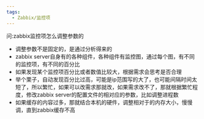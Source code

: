 ```yaml
---
tags:
  - Zabbix/监控项
---
```


问:zabbix监控项怎么调整参数的
- 调整参数不是固定的，是通过分析得来的
- zabbix server自身有的各种组件，各种组件有监控图，通过每个图，有不同的监控项，有不同的百分比
- 如果发现某个监控项百分比或者数值比较大，根据需求会思考是否合理
- 举个栗子，自动发现百分比过高，可能是ip范围写的大了，也可能间隔时间太短了，所以繁忙，如果可以改需求那就改，如果需求改不了，那就根据繁忙程度，修改zabbix server的配置文件的相对应的参数，比如调整进程数  
- 如果缓存的内容过多，那就结合本机的硬件，调整相对于的内存大小，慢慢调，直到zabbix缓存不高